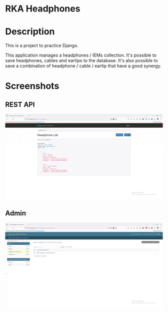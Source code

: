 RKA Headphones
==============

# Description

This is a project to practice Django.

This application manages a headphones / IEMs collection. It's possible to save headphones, cables and eartips to
the database. It's also possible to save a combination of headphone / cable / eartip that have a good synergy.

# Screenshots

## REST API

![Sample image of the REST API](rka-headphones-rest.png)

## Admin

![Sample image of the admin](rka-headphones-admin.png)
